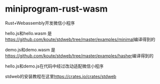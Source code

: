 # miniprogram-rust-wasm

Rust+Webassembly开发微信小程序

hello.js和hello.wasm 是 <a href="https://github.com/koute/stdweb/tree/master/examples/minimal">https://github.com/koute/stdweb/tree/master/examples/minimal</a>编译得到的

demo.js和demo.wasm 是 <a href="https://github.com/koute/stdweb/tree/master/examples/hasher">https://github.com/koute/stdweb/tree/master/examples/hasher</a>编译得到的

hello.js和demo.js在代码中经过改动适配微信小程序

stdweb的安装教程在这里<a href="https://crates.io/crates/stdweb">https://crates.io/crates/stdweb</a>